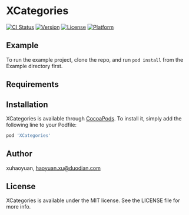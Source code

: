 # XCategories

[![CI Status](https://img.shields.io/travis/xuhaoyuan/XCategories.svg?style=flat)](https://travis-ci.org/xuhaoyuan/XCategories)
[![Version](https://img.shields.io/cocoapods/v/XCategories.svg?style=flat)](https://cocoapods.org/pods/XCategories)
[![License](https://img.shields.io/cocoapods/l/XCategories.svg?style=flat)](https://cocoapods.org/pods/XCategories)
[![Platform](https://img.shields.io/cocoapods/p/XCategories.svg?style=flat)](https://cocoapods.org/pods/XCategories)

## Example

To run the example project, clone the repo, and run `pod install` from the Example directory first.

## Requirements

## Installation

XCategories is available through [CocoaPods](https://cocoapods.org). To install
it, simply add the following line to your Podfile:

```ruby
pod 'XCategories'
```

## Author

xuhaoyuan, haoyuan.xu@duodian.com

## License

XCategories is available under the MIT license. See the LICENSE file for more info.

